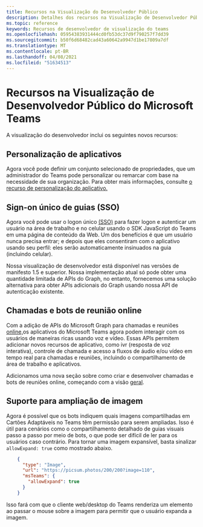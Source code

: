 ```yaml
---
title: Recursos na Visualização do Desenvolvedor Público
description: Detalhes dos recursos na Visualização de Desenvolvedor Público do Microsoft Teams
ms.topic: reference
keywords: Recursos de desenvolvedor de visualização do teams
ms.openlocfilehash: 05954383931444cd0fb53dc37d9f790257f7dd39
ms.sourcegitcommit: b50f6d68482cad43a60642a9947d1be17809a7df
ms.translationtype: MT
ms.contentlocale: pt-BR
ms.lasthandoff: 04/08/2021
ms.locfileid: "51634513"
---
```

# <a name="features-in-the-public-developer-preview-for-microsoft-teams"></a>Recursos na Visualização de Desenvolvedor Público do Microsoft Teams

A visualização do desenvolvedor inclui os seguintes novos recursos:

## <a name="app-customization"></a>Personalização de aplicativos

Agora você pode definir um conjunto selecionado de propriedades, que um administrador do Teams pode personalizar ou remarcar com base na necessidade de sua organização. Para obter mais informações, consulte [o recurso de personalização do aplicativo.](~/concepts/design/design-teams-app-overview.md)

## <a name="tabs-single-sign-on-sso"></a>Sign-on único de guias (SSO)

Agora você pode usar o logon único [(SSO)](~/tabs/how-to/authentication/auth-aad-sso.md) para fazer logon e autenticar um usuário na área de trabalho e no celular usando o SDK JavaScript do Teams em uma página de conteúdo da Web. Um dos benefícios é que um usuário nunca precisa entrar; e depois que eles consentiram com o aplicativo usando seu perfil: eles serão automaticamente insinuados na guia (incluindo celular).

Nossa visualização de desenvolvedor está disponível nas versões de manifesto 1.5 e superior. Nossa implementação atual só pode obter uma quantidade limitada de APIs do Graph, no entanto, fornecemos uma solução alternativa para obter APIs adicionais do Graph usando nossa API de autenticação existente.

## <a name="calls-and-online-meeting-bots"></a>Chamadas e bots de reunião online

Com a adição de APIs do Microsoft Graph para chamadas e reuniões [online,](/graph/api/resources/communications-api-overview?view=graph-rest-beta&preserve-view=true)os aplicativos do Microsoft Teams agora podem interagir com os usuários de maneiras ricas usando voz e vídeo. Essas APIs permitem adicionar novos recursos de aplicativo, como ivr (resposta de voz interativa), controle de chamada e acesso a fluxos de áudio e/ou vídeo em tempo real para chamadas e reuniões, incluindo o compartilhamento de área de trabalho e aplicativos.

Adicionamos uma nova seção sobre como criar e desenvolver chamadas e bots de reuniões online, começando com a visão [geral](~/bots/calls-and-meetings/calls-meetings-bots-overview.md).


## <a name="image-enlarge-support"></a>Suporte para ampliação de imagem

Agora é possível que os bots indiquem quais imagens compartilhadas em Cartões Adaptáveis no Teams têm permissão para serem ampliadas. Isso é útil para cenários como o compartilhamento detalhado de guias visuais passo a passo por meio de bots, o que pode ser difícil de ler para os usuários caso contrário. Para tornar uma imagem expansível, basta sinalizar `allowExpand: true` como mostrado abaixo.

```json
    {
      "type": "Image",
      "url": "https://picsum.photos/200/200?image=110",
      "msTeams": {
        "allowExpand": true
      }
    }
```
Isso fará com que o cliente web/desktop do Teams renderiza um elemento ao passar o mouse sobre a imagem para permitir que o usuário expanda a imagem.

